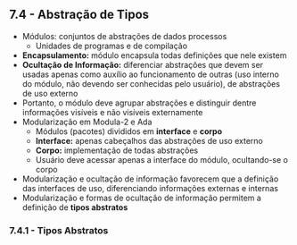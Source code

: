 ## 7.4 - Abstração de Tipos
* Módulos: conjuntos de abstrações de dados processos
    * Unidades de programas e de compilação
* **Encapsulamento:** módulo encapsula todas definições que nele existem
* **Ocultação de Informação:** diferenciar abstrações que devem ser usadas apenas como auxílio ao funcionamento de outras (uso interno do módulo, não devendo ser conhecidas pelo usuário), de abstrações de uso externo
* Portanto, o módulo deve agrupar abstrações e distinguir dentre informações visíveis e não visíveis externamente
* Modularização em Modula-2 e Ada
    * Módulos (pacotes) divididos em **interface** e **corpo**
    * **Interface:** apenas cabeçalhos das abstrações de uso externo
    * **Corpo:** implementação de todas abstrações
    * Usuário deve acessar apenas a interface do módulo, ocultando-se o corpo
* Modularização e ocultação de informação favorecem que a definição das interfaces de uso, diferenciando informações externas e internas
* Modularização e formas de ocultação de informação permitem a definição de **tipos abstratos**

### 7.4.1 - Tipos Abstratos